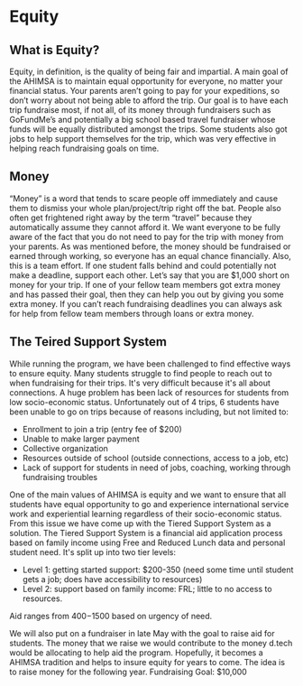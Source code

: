 # Equity

## What is Equity?
Equity, in definition, is the quality of being fair and impartial. A main goal of the
AHIMSA is to maintain equal opportunity for everyone, no matter your financial status.
Your parents aren’t going to pay for your expeditions, so don’t worry about not being
able to afford the trip. Our goal is to have each trip fundraise most, if not all, of its
money through fundraisers such as GoFundMe’s and potentially a big school based
travel fundraiser whose funds will be equally distributed amongst the trips. Some
students also got jobs to help support themselves for the trip, which was very
effective in helping reach fundraising goals on time.

## Money
“Money” is a word that tends to scare people off immediately and cause them
to dismiss your whole plan/project/trip right off the bat. People also often get
frightened right away by the term “travel” because they automatically assume they
cannot afford it. We want everyone to be fully aware of the fact that you do not need
to pay for the trip with money from your parents. As was mentioned before, the
money should be fundraised or earned through working, so everyone has an equal
chance financially. Also, this is a team effort. If one student falls behind and could
potentially not make a deadline, support each other. Let’s say that you are $1,000
short on money for your trip. If one of your fellow team members got extra money
and has passed their goal, then they can help you out by giving you some extra
money. If you can’t reach fundraising deadlines you can always ask for help from
fellow team members through loans or extra money.

## The Teired Support System
While running the program, we have been challenged to find effective ways
to ensure equity. Many students struggle to find people to reach out to when
fundraising for their trips. It's very difficult because it's all about connections. A huge
problem has been lack of resources for students from low socio-economic status.
Unfortunately out of 4 trips, 6 students have been unable to go on trips because of
reasons including, but not limited to:
- Enrollment to join a trip (entry fee of $200)
- Unable to make larger payment
- Collective organization
- Resources outside of school (outside connections, access to a job, etc)
- Lack of support for students in need of jobs, coaching, working through
fundraising troubles

One of the main values of AHIMSA is equity and we want to ensure that all
students have equal opportunity to go and experience international service work
and experiential learning regardless of their socio-economic status. From this issue
we have come up with the Tiered Support System as a solution. The Tiered Support
System is a financial aid application process based on family income using Free and
Reduced Lunch data and personal student need. It's split up into two tier levels:
- Level 1: getting started support: $200-350 (need some time until student gets
a job; does have accessibility to resources)
- Level 2: support based on family income: FRL; little to no access to resources.

Aid ranges from $400-$1500 based on urgency of need.

We will also put on a fundraiser in late May with the goal to raise aid for students.
The money that we raise we would contribute to the money d.tech would be
allocating to help aid the program. Hopefully, it becomes a AHIMSA tradition and helps
to insure equity for years to come. The idea is to raise money for the following year.
Fundraising Goal: $10,000
